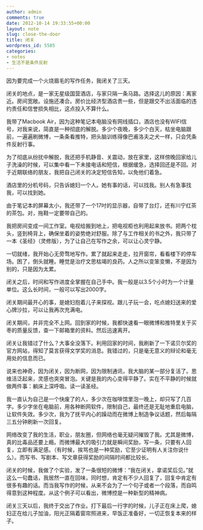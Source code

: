 ```yaml
---
author: admin
comments: true
date: 2012-10-14 19:33:55+00:00
layout: note
slug: close-the-door
title: 闭关
wordpress_id: 5585
categories:
- notes
- 生活不是条件反射
---
```


因为要完成一个火烧眉毛的写作任务，我闭关了三天。

闭关的地点，是一家无星级国营酒店，与家只隔一条马路。选择这儿的原因：离家近。房间宽敞。设施还凑合。房价比经济型酒店贵一些，但是跟交不出活面临的违约责任和信誉损失相比，这点投入不算什么。

我带了Macbook Air，因为这种笔记本电脑没有网线插口，酒店也没有WIFI信号，对我来说，简直是一种彻底的解脱。多少个夜晚，多少个白天，枯坐电脑跟前，一遍遍刷微博，一条条看推特，把头脑训练得像巴甫洛夫之犬一样，只会凭条件反射行事。

为了彻底从纷扰中解脱，我还把手机静音、关震动，放在家里，这样傍晚回家给儿子洗澡的时候，可以集中看一下未接电话和短信，根据缓急，选择回还是不回。对于近期联络的朋友，我把自己闭关的决定短信告知，以免他们着急。

酒店里的分机号码，只告诉媳妇一个人。她有事的话，可以找我。别人有急事找我，可以找到她。

由于笔记本的屏幕太小，我还带了一个17吋的显示器，自带了台灯，还有川宁红茶的茶包。对，拖鞋一定要带自己的。

我把房间变成一间工作室。电视给搬到地上，把电视柜也利用起来放书。把两个枕头，竖到椅背上，确保坐着的姿势绝对舒服。除了与工作相关的书之外，我只带了一本《圣经》（灵修版），为了让自己在写作之余，可以让心灵宁静。

一切就绪，我开始心无旁骛地写作。累了就起来走走，拉开窗帘，看看楼下的停车场。困了，倒头就睡。睡觉是治疗文思枯竭的良药。人之所以变笨变懒，不是因为别的，只是因为太累。

闭关之后，时间和写作进度全掌握在自己手中。我一般是以3.5个小时为一个计量单位。这么长时间，一般可以写出2000字。

闭关期间最开心的事，是媳妇抱着儿子来探视。跟儿子玩一会，吃点媳妇送来的爱心牌沙拉，可以让我再次充满电。

闭关期间，并非完全不上网。回到家的时候，我都快速看一眼微博和推特里关于买枣的质量反馈，查一下邮箱里的资料。然后迅速离开。

闭关让我错过了什么？大事全没落下。利用回家的时间，我刷新了一下诺贝尔奖的官方网站，得知了莫言获得文学奖的消息。我错过的，只是毫无意义的辩论和毫无用处的信息而已。

说来也神奇，因为闭关，因为断网，因为限制通讯，我大脑的某一部分复活了。思维活泛起来，灵感也突突冒泡。关键是我的内心变得平静了。实在不平静的时候就做两件事：躺床上深呼吸。读一读圣经。

我一直认为自己是一个快废了的人，多少次在咖啡馆里泡一晚上，却只写了几百字。多少字坐在电脑前，用各种断网软件，限制自己，最终还是无耻地重启电脑，让软件失效。多少次，我为了抚平内心的躁动而在微博上制造争议话题，然后每隔三五分钟刷新一次回复。

网络改变了我的生活，职业，朋友圈，但网络也毫无疑问摧毁了我。尤其是微博，真的比毒品还要上瘾。而微博最大的吸引力就是瞬间奖励，写一条，只要有人回复，立即有满足感。（有时候，挨骂也是一种奖励，它至少证明有人关注你说什么）。而写书、写剧本、写文章获得奖励的间隔时间都比较长。

闭关的时候，我做了个实验，发了一条很短的微博：“我在闭关，拿诺奖后见。”就这么一句蠢话，我居然一直在回味，同时想，肯定有不少人回复了，回复中肯定有很多有趣的话。而当我写作的时候，从来不会为了一个句子或者一个段落，而自鸣得意到这种程度。从这个例子可以看出，微博控是一种新型的精神病。

闭关三天以后，我终于交出了作业。打下最后一行字的时候，儿子正在床上爬，媳妇正在给儿子加油，阳光正隔着窗帘照进来，早饭正准备好，一切正恢复本来的样子。
